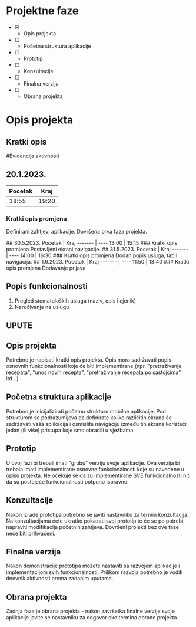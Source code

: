 # Projektne faze
- [x] - Opis projekta
- [ ] - Početna struktura aplikacije
- [ ] - Prototip
- [ ] - Konzultacije
- [ ] - Finalna verzija
- [ ] - Obrana projekta

# Opis projekta
## Kratki opis
#Evidencija aktivnosti
<x>
## 20.1.2023.
Pocetak | Kraj
------- | ----
18:55   | 19:20
### Kratki opis promjena
Definirani zahtjevi aplikacije.
Dovršena prva faza projekta.
<x>

<x>
## 30.5.2023.
Pocetak | Kraj
------- | ----
13:00   | 15:15
### Kratki opis promjena
Postavljeni ekrani navigacije.

<x>

<x>
## 31.5.2023.
Pocetak | Kraj
------- | ----
14:00   | 16:30
### Kratki opis promjena
Dodan popis usluga, tab i navigacija.

<x>

<x>
## 1.6.2023.
Pocetak | Kraj
------- | ----
11:50   | 13:40
### Kratki opis promjena
Dodavanje prijava

<x>

## Popis funkcionalnosti
1. Pregled stomatoloških usluga (naziv, opis i cjenik)
2. Naručivanje na uslugu


## UPUTE
## Opis projekta
Potrebno je napisati kratki opis projekta.
Opis mora sadržavati popis osnovnih funkcionalnosti koje će biti implementirane (npr. "pretraživanje recepata", "unos novih recepta", "pretraživanje recepata po sastojcima" itd...)

## Početna struktura aplikacije
Potrebno je inicijalizirati početnu strukturu mobilne aplikacije.
Pod strukturom se podrazumijeva da definirate koliko različitih ekrana će sadržavati vaša aplikacija i osmislite navigaciju između tih ekrana koristeći jedan (ili više) pristupa koje smo obradili u vježbama.

## Prototip
U ovoj fazi bi trebali imati "grubu" verziju svoje aplikacije. Ova verzija bi trebala imati implementirane osnovne funkcionalnosti koje su navedene u opisu projekta. Ne očekuje se da su implementirane SVE funkcionalnosti niti da su postojeće funkcionalnosti potpuno ispravne.

## Konzultacije
Nakon izrade prototipa potrebno se javiti nastavniku za termin konzultacija. Na konzultacijama ćete ukratko pokazati svoj prototip te će se po potrebi napraviti modifikacija početnih zahtjeva. Dovršeni projekti bez ove faze neće biti prihvaćeni.

## Finalna verzija
Nakon demonstracije prototipa možete nastaviti sa razvojem aplikacije i implementacijom svih funkcionalnosti. Prilikom razvoja potrebno je voditi dnevnik aktivnosti prema zadanim uputama.

## Obrana projekta
Zadnja faza je obrana projekta - nakon završetka finalne verzije svoje aplikacije javite se nastavniku za dogovor oko termina obrane projekta.
